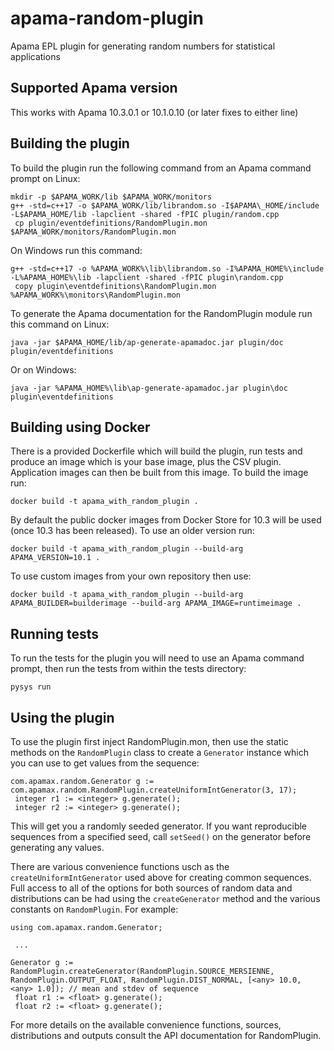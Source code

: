 # apama-random-plugin
Apama EPL plugin for generating random numbers for statistical applications

## Supported Apama version

This works with Apama 10.3.0.1 or 10.1.0.10 (or later fixes to either line)

## Building the plugin

To build the plugin run the following command from an Apama command prompt on Linux:

    mkdir -p $APAMA_WORK/lib $APAMA_WORK/monitors
    g++ -std=c++17 -o $APAMA_WORK/lib/librandom.so -I$APAMA\_HOME/include -L$APAMA_HOME/lib -lapclient -shared -fPIC plugin/random.cpp
	 cp plugin/eventdefinitions/RandomPlugin.mon $APAMA_WORK/monitors/RandomPlugin.mon

On Windows run this command:

    g++ -std=c++17 -o %APAMA_WORK%\lib\librandom.so -I%APAMA_HOME%\include -L%APAMA_HOME%\lib -lapclient -shared -fPIC plugin\random.cpp
	 copy plugin\eventdefinitions\RandomPlugin.mon %APAMA_WORK%\monitors\RandomPlugin.mon

To generate the Apama documentation for the RandomPlugin module run this command on Linux:

    java -jar $APAMA_HOME/lib/ap-generate-apamadoc.jar plugin/doc plugin/eventdefinitions

Or on Windows:

    java -jar %APAMA_HOME%\lib\ap-generate-apamadoc.jar plugin\doc plugin\eventdefinitions

## Building using Docker

There is a provided Dockerfile which will build the plugin, run tests and produce an image which is your base image, plus the CSV plugin. Application images can then be built from this image. To build the image run:

    docker build -t apama_with_random_plugin .

By default the public docker images from Docker Store for 10.3 will be used (once 10.3 has been released). To use an older version run:

    docker build -t apama_with_random_plugin --build-arg APAMA_VERSION=10.1 .

To use custom images from your own repository then use:

    docker build -t apama_with_random_plugin --build-arg APAMA_BUILDER=builderimage --build-arg APAMA_IMAGE=runtimeimage .

## Running tests

To run the tests for the plugin you will need to use an Apama command prompt, then run the tests from within the tests directory:

    pysys run


## Using the plugin

To use the plugin first inject RandomPlugin.mon, then use the static methods on the `RandomPlugin` class to create a `Generator` instance which you can use to get values from the sequence:

    com.apamax.random.Generator g := com.apamax.random.RandomPlugin.createUniformIntGenerator(3, 17);
	 integer r1 := <integer> g.generate();
	 integer r2 := <integer> g.generate();

This will get you a randomly seeded generator. If you want reproducible sequences from a specified seed, call `setSeed()` on the generator before generating any values.

There are various convenience functions usch as the `createUniformIntGenerator` used above for creating common sequences. Full access to all of the options for both sources of random data and distributions can be had using the `createGenerator` method and the various constants on `RandomPlugin`. For example:

    using com.apamax.random.Generator;

	 ...

    Generator g := RandomPlugin.createGenerator(RandomPlugin.SOURCE_MERSIENNE, RandomPlugin.OUTPUT_FLOAT, RandomPlugin.DIST_NORMAL, [<any> 10.0, <any> 1.0]); // mean and stdev of sequence
	 float r1 := <float> g.generate();
	 float r2 := <float> g.generate();

For more details on the available convenience functions, sources, distributions and outputs consult the API documentation for RandomPlugin.

